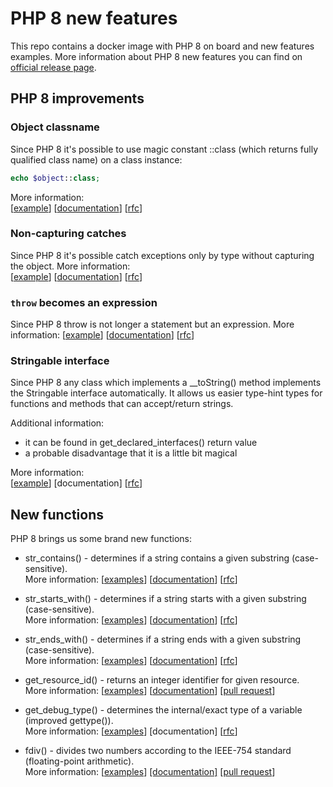 # PHP 8 new features

This repo contains a docker image with PHP 8 on board and new features examples. More information about PHP 8
new features you can find on [official release page](https://www.php.net/releases/8.0/en.php).

## PHP 8 improvements

### Object classname
Since PHP 8 it's possible to use magic constant ::class (which returns fully qualified class name) on a class instance:
```php
echo $object::class;
```
More information:  
[[example](src/improvements/object-classname.php)]
[[documentation](https://www.php.net/manual/en/language.constants.predefined.php)]
[[rfc](https://wiki.php.net/rfc/class_name_literal_on_object)]

### Non-capturing catches
Since PHP 8 it's possible catch exceptions only by type without capturing the object.
More information:  
[[example](src/improvements/non-capturing-catches.php)]
[[documentation](https://www.php.net/manual/en/language.exceptions.php)]
[[rfc](https://wiki.php.net/rfc/non-capturing_catches)]

### `throw` becomes an expression
Since PHP 8 throw is not longer a statement but an expression.
More information:
[[example](src/improvements/object-classname.php)]
[[documentation](https://www.php.net/manual/en/language.exceptions.php)]
[[rfc](https://wiki.php.net/rfc/throw_expression)]

### Stringable interface
Since PHP 8 any class which implements a __toString() method implements the Stringable interface automatically.
It allows us easier type-hint types for functions and methods that can accept/return strings.

Additional information:
- it can be found in get_declared_interfaces() return value
- a probable disadvantage that it is a little bit magical

More information:  
[[example](src/improvements/stringable-interface.php)]
[documentation]
[[rfc](https://wiki.php.net/rfc/stringable)]


## New functions

PHP 8 brings us some brand new functions:

- str_contains() - determines if a string contains a given substring (case-sensitive).  
More information:
[[examples](src/new-functions/str_functions/)]
[[documentation](https://www.php.net/manual/en/function.str-contains.php)]
[[rfc](https://wiki.php.net/rfc/str_contains)]

- str_starts_with() - determines if a string starts with a given substring (case-sensitive).  
More information:
[[examples](src/new-functions/str_functions/)]
[[documentation](https://www.php.net/manual/en/function.str-starts-with.php)]
[[rfc](https://wiki.php.net/rfc/add_str_starts_with_and_ends_with_functions)]

- str_ends_with() - determines if a string ends with a given substring (case-sensitive).  
More information:
[[examples](src/new-functions/str_functions/)]
[[documentation](https://www.php.net/manual/en/function.str-ends-with.php)]
[[rfc](https://wiki.php.net/rfc/add_str_starts_with_and_ends_with_functions)]

- get_resource_id() - returns an integer identifier for given resource.  
More information:
[[examples](src/new-functions/get_resource_id/)]
[[documentation](https://www.php.net/manual/en/function.get-resource-id.php)]
[[pull request](https://github.com/php/php-src/pull/5427)]

- get_debug_type() - determines the internal/exact type of a variable (improved gettype()).  
More information:
[[examples](src/new-functions/get_debug_type/)]
[documentation]
[[rfc](https://wiki.php.net/rfc/get_debug_type)]

- fdiv() - divides two numbers according to the IEEE-754 standard (floating-point arithmetic).  
More information:
[[examples](src/new-functions/fdiv/)]
[[documentation]](https://www.php.net/manual/en/function.fdiv.php)
[[pull request](https://github.com/php/php-src/pull/4769)]